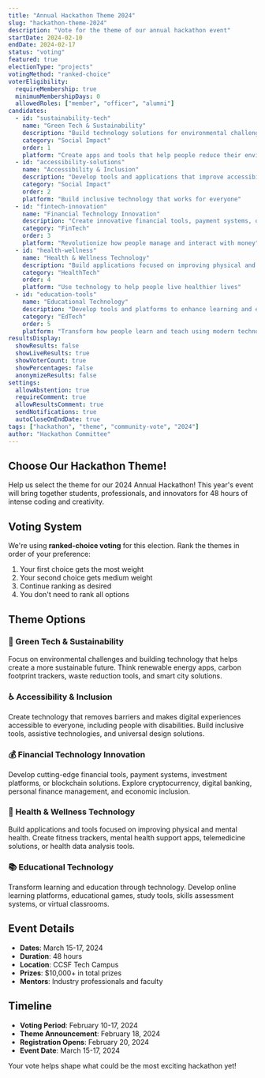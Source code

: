 ```yaml
---
title: "Annual Hackathon Theme 2024"
slug: "hackathon-theme-2024"
description: "Vote for the theme of our annual hackathon event"
startDate: 2024-02-10
endDate: 2024-02-17
status: "voting"
featured: true
electionType: "projects"
votingMethod: "ranked-choice"
voterEligibility:
  requireMembership: true
  minimumMembershipDays: 0
  allowedRoles: ["member", "officer", "alumni"]
candidates:
  - id: "sustainability-tech"
    name: "Green Tech & Sustainability"
    description: "Build technology solutions for environmental challenges and sustainability"
    category: "Social Impact"
    order: 1
    platform: "Create apps and tools that help people reduce their environmental footprint"
  - id: "accessibility-solutions"  
    name: "Accessibility & Inclusion"
    description: "Develop tools and applications that improve accessibility for people with disabilities"
    category: "Social Impact"
    order: 2
    platform: "Build inclusive technology that works for everyone"
  - id: "fintech-innovation"
    name: "Financial Technology Innovation"
    description: "Create innovative financial tools, payment systems, or investment platforms"
    category: "FinTech"
    order: 3
    platform: "Revolutionize how people manage and interact with money"
  - id: "health-wellness"
    name: "Health & Wellness Technology"
    description: "Build applications focused on improving physical and mental health"
    category: "HealthTech"
    order: 4
    platform: "Use technology to help people live healthier lives"
  - id: "education-tools"
    name: "Educational Technology"
    description: "Develop tools and platforms to enhance learning and education"
    category: "EdTech"
    order: 5
    platform: "Transform how people learn and teach using modern technology"
resultsDisplay:
  showResults: false
  showLiveResults: true
  showVoterCount: true
  showPercentages: false
  anonymizeResults: false
settings:
  allowAbstention: true
  requireComment: true
  allowResultsComment: true
  sendNotifications: true
  autoCloseOnEndDate: true
tags: ["hackathon", "theme", "community-vote", "2024"]
author: "Hackathon Committee"
---
```


## Choose Our Hackathon Theme!

Help us select the theme for our 2024 Annual Hackathon! This year's event will bring together students, professionals, and innovators for 48 hours of intense coding and creativity.

## Voting System

We're using **ranked-choice voting** for this election. Rank the themes in order of your preference:
1. Your first choice gets the most weight
2. Your second choice gets medium weight  
3. Continue ranking as desired
4. You don't need to rank all options

## Theme Options

### 🌱 Green Tech & Sustainability
Focus on environmental challenges and building technology that helps create a more sustainable future. Think renewable energy apps, carbon footprint trackers, waste reduction tools, and smart city solutions.

### ♿ Accessibility & Inclusion
Create technology that removes barriers and makes digital experiences accessible to everyone, including people with disabilities. Build inclusive tools, assistive technologies, and universal design solutions.

### 💰 Financial Technology Innovation
Develop cutting-edge financial tools, payment systems, investment platforms, or blockchain solutions. Explore cryptocurrency, digital banking, personal finance management, and economic inclusion.

### 🏥 Health & Wellness Technology
Build applications and tools focused on improving physical and mental health. Create fitness trackers, mental health support apps, telemedicine solutions, or health data analysis tools.

### 📚 Educational Technology
Transform learning and education through technology. Develop online learning platforms, educational games, study tools, skills assessment systems, or virtual classrooms.

## Event Details

- **Dates**: March 15-17, 2024
- **Duration**: 48 hours
- **Location**: CCSF Tech Campus
- **Prizes**: $10,000+ in total prizes
- **Mentors**: Industry professionals and faculty

## Timeline

- **Voting Period**: February 10-17, 2024
- **Theme Announcement**: February 18, 2024
- **Registration Opens**: February 20, 2024
- **Event Date**: March 15-17, 2024

Your vote helps shape what could be the most exciting hackathon yet!